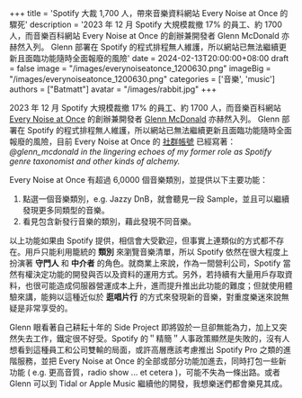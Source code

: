 +++
title = 'Spotify 大裁 1,700 人，帶來音樂資料網站 Every Noise at Once 的驟死'
description = '2023 年 12 月 Spotify 大規模裁撤 17% 的員工、約 1700 人，而音樂百科網站 Every Noise at Once 的創辦兼開發者 Glenn McDonald 亦赫然入列。 Glenn 部署在 Spotify 的程式排程無人維護，所以網站已無法繼續更新且面臨功能隨時全面報廢的風險'
date = 2024-02-13T20:00:00+08:00
draft = false
image = "/images/everynoiseatonce_1200630.png"
imageBig = "/images/everynoiseatonce_1200630.png"
categories = ['音樂', 'music']
authors = ["Batmatt"]
avatar = "/images/rabbit.jpg"
+++

2023 年 12 月 Spotify 大規模裁撤 17% 的員工、約 1700 人，而音樂百科網站 [Every Noise at Once](https://everynoise.com/) 的創辦兼開發者 [Glenn McDonald](https://twitter.com/glenn_mcdonald) 亦赫然入列。 Glenn 部署在 Spotify 的程式排程無人維護，所以網站已無法繼續更新且面臨功能隨時全面報廢的風險，目前 Every Noise at Once 的 [社群帳號](https://twitter.com/EveryNoise) 已經寫著：*@glenn_mcdonald in the lingering echoes of my former role as Spotify genre taxonomist and other kinds of alchemy.*

Every Noise at Once 有超過 6,0000 個音樂類別，並提供以下主要功能：
1. 點選一個音樂類別，e.g. Jazzy DnB，就會聽見一段 Sample，並且可以繼續發現更多同類型的音樂。
2. 看見包含新發行音樂的類別，藉此發現不同音樂。

以上功能如果由 Spotify 提供，相信會大受歡迎，但事實上連類似的方式都不存在。用戶只能利用籠統的 **類別** 來瀏覽音樂清單，所以 Spotify 依然在很大程度上扮演著 **守門人** 和 **中介者** 的角色。就商業上來說，作為一間營利公司，Spotify 當然有權決定功能的開發與否以及資料的運用方式。另外，若持續有大量用戶存取資料，也很可能造成伺服器營運成本上升，進而提升推出此功能的難度；但就使用體驗來講，能夠以這種近似於 **逛唱片行** 的方式來發現新的音樂，對重度樂迷來說無疑是非常享受的。

Glenn 眼看著自己耕耘十年的 Side Project 即將毀於一旦卻無能為力，加上又突然失去工作，鐵定很不好受。Spotify 的＂精簡＂人事政策顯然是失敗的，沒有人想看到這種員工和公司雙輸的局面，或許高層應該考慮推出 Spotify Pro 之類的進階服務，並把 Every Noise at Once 的全部或部分功能加進去，同時打包一些新功能 ( e.g. 更高音質，radio show ... et cetera )，可能不失為一條出路。或者 Glenn 可以到 Tidal or Apple Music 繼續他的開發，我想樂迷們都會樂見其成。





